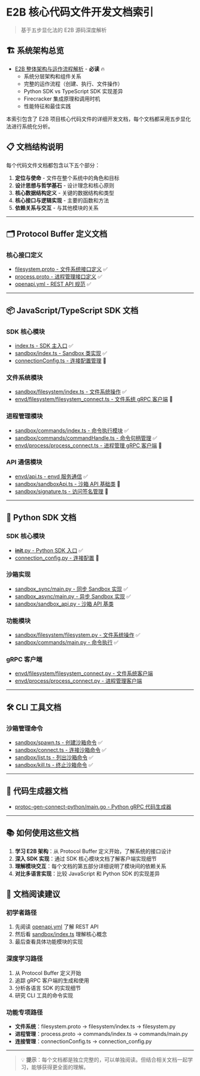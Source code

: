 # E2B 核心代码文件开发文档索引

> 基于五步显化法的 E2B 源码深度解析

## 🏗️ 系统架构总览

- [E2B 整体架构与运作流程解析](docs/e2b_architecture_flow.md) - **必读** 🔥
  - 系统分层架构和组件关系
  - 完整的运作流程（创建、执行、文件操作）
  - Python SDK vs TypeScript SDK 实现差异
  - Firecracker 集成原理和调用时机
  - 性能特征和最佳实践

本索引包含了 E2B 项目核心代码文件的详细开发文档，每个文档都采用五步显化法进行系统化分析。

## 📋 文档结构说明

每个代码文件文档都包含以下五个部分：
1. **定位与使命** - 文件在整个系统中的角色和目标
2. **设计思想与哲学基石** - 设计理念和核心原则
3. **核心数据结构定义** - 关键的数据结构和类型
4. **核心接口与逻辑实现** - 主要的函数和方法
5. **依赖关系与交互** - 与其他模块的关系

---

## 🗂️ Protocol Buffer 定义文档

### 核心接口定义
- [filesystem.proto - 文件系统接口定义](docs/e2b_filesystem_proto.md) ✅
- [process.proto - 进程管理接口定义](docs/e2b_process_proto.md) ✅
- [openapi.yml - REST API 规范](docs/e2b_openapi_yml.md) ✅

---

## 📦 JavaScript/TypeScript SDK 文档

### SDK 核心模块
- [index.ts - SDK 主入口](docs/e2b_js_sdk_index.md) ✅
- [sandbox/index.ts - Sandbox 类实现](docs/e2b_sandbox_index.md) ✅
- [connectionConfig.ts - 连接配置管理](docs/e2b_connection_config.md) 🚧

### 文件系统模块
- [sandbox/filesystem/index.ts - 文件系统操作](docs/e2b_filesystem_index.md) ✅
- [envd/filesystem/filesystem_connect.ts - 文件系统 gRPC 客户端](docs/e2b_filesystem_connect.md) 🚧

### 进程管理模块
- [sandbox/commands/index.ts - 命令执行模块](docs/e2b_commands_index.md) ✅
- [sandbox/commands/commandHandle.ts - 命令句柄管理](docs/e2b_command_handle.md) ✅
- [envd/process/process_connect.ts - 进程管理 gRPC 客户端](docs/e2b_process_connect.md) 🚧

### API 通信模块
- [envd/api.ts - envd 服务通信](docs/e2b_envd_api.md) ✅
- [sandbox/sandboxApi.ts - 沙箱 API 基础类](docs/e2b_sandbox_api.md) 🚧
- [sandbox/signature.ts - 访问签名管理](docs/e2b_signature.md) 🚧

---

## 🐍 Python SDK 文档

### SDK 核心模块
- [__init__.py - Python SDK 入口](docs/e2b_python_init.md) ✅
- [connection_config.py - 连接配置](docs/e2b_python_connection_config.md) 🚧

### 沙箱实现
- [sandbox_sync/main.py - 同步 Sandbox 实现](docs/e2b_sandbox_sync.md) ✅
- [sandbox_async/main.py - 异步 Sandbox 实现](docs/e2b_sandbox_async.md) ✅
- [sandbox/sandbox_api.py - 沙箱 API 基类](docs/e2b_python_sandbox_api.md)

### 功能模块
- [sandbox/filesystem/filesystem.py - 文件系统操作](docs/e2b_python_filesystem.md) ✅
- [sandbox/commands/main.py - 命令执行](docs/e2b_python_commands.md) ✅

### gRPC 客户端
- [envd/filesystem/filesystem_connect.py - 文件系统客户端](docs/e2b_python_filesystem_connect.md)
- [envd/process/process_connect.py - 进程管理客户端](docs/e2b_python_process_connect.md)

---

## 🛠️ CLI 工具文档

### 沙箱管理命令
- [sandbox/spawn.ts - 创建沙箱命令](docs/e2b_cli_spawn.md) ✅
- [sandbox/connect.ts - 连接沙箱命令](docs/e2b_cli_connect.md) ✅
- [sandbox/list.ts - 列出沙箱命令](docs/e2b_cli_list.md) ✅
- [sandbox/kill.ts - 终止沙箱命令](docs/e2b_cli_kill.md) ✅

---

## 🔧 代码生成器文档

- [protoc-gen-connect-python/main.go - Python gRPC 代码生成器](docs/e2b_protoc_gen.md)

---

## 📚 如何使用这些文档

1. **学习 E2B 架构**：从 Protocol Buffer 定义开始，了解系统的接口设计
2. **深入 SDK 实现**：通过 SDK 核心模块文档了解客户端实现细节
3. **理解模块交互**：每个文档的第五部分详细说明了模块间的依赖关系
4. **对比多语言实现**：比较 JavaScript 和 Python SDK 的实现差异

## 🎯 文档阅读建议

### 初学者路径
1. 先阅读 [openapi.yml](docs/e2b_openapi_yml.md) 了解 REST API
2. 然后看 [sandbox/index.ts](docs/e2b_sandbox_index.md) 理解核心概念
3. 最后查看具体功能模块的实现

### 深度学习路径
1. 从 Protocol Buffer 定义开始
2. 追踪 gRPC 客户端的生成和使用
3. 分析各语言 SDK 的实现细节
4. 研究 CLI 工具的命令实现

### 功能专项路径
- **文件系统**：filesystem.proto → filesystem/index.ts → filesystem.py
- **进程管理**：process.proto → commands/index.ts → commands/main.py
- **连接管理**：connectionConfig.ts → connection_config.py

---

> 💡 **提示**：每个文档都是独立完整的，可以单独阅读。但结合相关文档一起学习，能够获得更全面的理解。